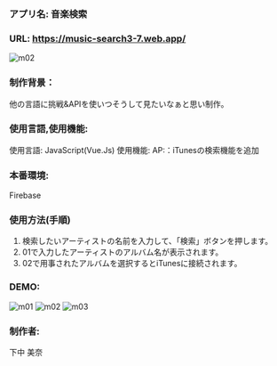 ### アプリ名: 音楽検索
### URL: https://music-search3-7.web.app/
![m02](https://user-images.githubusercontent.com/64763739/86563456-5d0c1680-bf9f-11ea-9e5d-a29be1445c12.png)

### 制作背景：
他の言語に挑戦&APIを使いつそうして見たいなぁと思い制作。

### 使用言語,使用機能:
使用言語:
JavaScript(Vue.Js)
使用機能:
AP:：iTunesの検索機能を追加

### 本番環境:
Firebase 

### 使用方法(手順)
01. 検索したいアーティストの名前を入力して、「検索」ボタンを押します。<br>
02. 01で入力したアーティストのアルバム名が表示されます。<br>
03. 02で用事されたアルバムを選択するとiTunesに接続されます。

### DEMO:
![m01](https://user-images.githubusercontent.com/64763739/86563449-59788f80-bf9f-11ea-9f57-f39f5c42160a.png)
![m02](https://user-images.githubusercontent.com/64763739/86563456-5d0c1680-bf9f-11ea-9e5d-a29be1445c12.png)
![m03](https://user-images.githubusercontent.com/64763739/86563457-5da4ad00-bf9f-11ea-8d80-f54499955fdb.png)

### 制作者: 
下中 美奈
